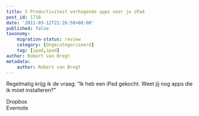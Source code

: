 ```yaml
---
title: 5 Productiviteit verhogende apps voor je iPad
post_id: 1738
date: '2011-03-12T21:26:50+00:00'
published: false
taxonomy:
    migration-status: review
    category: [Ongecategoriseerd]
    tag: [ipad,ipad]
author: Robert van Bregt
metadata:
    author: Robert van Bregt
---
```

Regelmatig krijg ik de vraag: “Ik heb een iPad gekocht. Weet jij nog apps die ik móet installeren?”

Dropbox  
 Evernote
